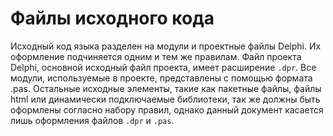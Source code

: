 # Файлы исходного кода

Исходный код языка разделен на модули и проектные файлы Delphi. Их оформление подчиняется одним и тем же правилам. Файл проекта Delphi, основной исходный файл проекта, имеет расширение `.dpr`. Все модули, используемые в проекте, представлены с помощью формата .pas. Остальные исходные элементы, такие как пакетные файлы, файлы html или динамически подключаемые библиотеки, так же должны быть оформлены согласно набору правил, однако данный документ касается лишь оформления файлов `.dpr` и `.pas`. 

